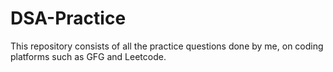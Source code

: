 # DSA-Practice


This repository consists of all the practice questions done by me, on coding platforms such as GFG and Leetcode.
